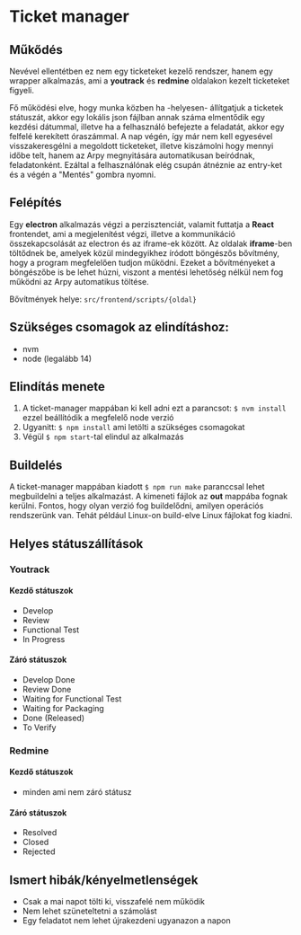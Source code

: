 # Ticket manager

## Műkődés
Nevével ellentétben ez nem egy ticketeket kezelő rendszer, hanem egy wrapper alkalmazás, ami a **youtrack** és **redmine** oldalakon kezelt ticketeket figyeli.

Fő működési elve, hogy munka közben ha -helyesen- állítgatjuk a ticketek státuszát, akkor egy lokális json fájlban annak száma elmentődik egy kezdési dátummal, illetve ha a felhasználó befejezte a feladatát, akkor egy felfelé kerekített óraszámmal.
A nap végén, így már nem kell egyesével visszakeresgélni a megoldott ticketeket, illetve kiszámolni hogy mennyi időbe telt, hanem az Arpy megnyitására automatikusan beíródnak, feladatonként. Ezáltal a felhasználónak elég csupán átnéznie az entry-ket és a végén a "Mentés" gombra nyomni.

## Felépítés
Egy **electron** alkalmazás végzi a perzisztenciát, valamit futtatja a **React** frontendet, ami a megjelenítést végzi, illetve a kommunikáció összekapcsolását az electron és az iframe-ek között. Az oldalak **iframe**-ben töltődnek be, amelyek közül mindegyikhez íródott böngészős bővítmény, hogy a program megfelelően tudjon működni.
Ezeket a bővítményeket a böngészőbe is be lehet húzni, viszont a mentési lehetőség nélkül nem fog működni az Arpy automatikus töltése.

Bővítmények helye: `src/frontend/scripts/{oldal}`

## Szükséges csomagok az elindításhoz:
- nvm
- node (legalább 14)

## Elindítás menete
1. A ticket-manager mappában ki kell adni ezt a parancsot: `$ nvm install` ezzel beállítódik a megfelelő node verzió
2. Ugyanitt: `$ npm install` ami letölti a szükséges csomagokat
3. Végül `$ npm start`-tal elindul az alkalmazás

## Buildelés
A ticket-manager mappában kiadott `$ npm run make` paranccsal lehet megbuildelni a teljes alkalmazást. A kimeneti fájlok az **out** mappába fognak kerülni.
Fontos, hogy olyan verzió fog buildelődni, amilyen operációs rendszerünk van. Tehát például Linux-on build-elve Linux fájlokat fog kiadni.

## Helyes státuszállítások
### Youtrack
#### Kezdő státuszok
- Develop
- Review
- Functional Test
- In Progress
#### Záró státuszok
- Develop Done
- Review Done
- Waiting for Functional Test
- Waiting for Packaging
- Done (Released)
- To Verify

### Redmine
#### Kezdő státuszok
- minden ami nem záró státusz
#### Záró státuszok
- Resolved
- Closed
- Rejected

## Ismert hibák/kényelmetlenségek
- Csak a mai napot tölti ki, visszafelé nem működik
- Nem lehet szüneteltetni a számolást
- Egy feladatot nem lehet újrakezdeni ugyanazon a napon
